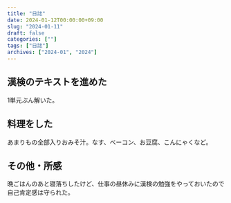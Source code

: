 ```yaml
---
title: "日誌"
date: 2024-01-12T00:00:00+09:00
slug: "2024-01-11"
draft: false
categories: [""]
tags: ["日誌"]
archives: ["2024-01", "2024"]
---
```

## 漢検のテキストを進めた

1単元ぶん解いた。

## 料理をした

あまりもの全部入りおみそ汁。なす、ベーコン、お豆腐、こんにゃくなど。

## その他・所感

晩ごはんのあと寝落ちしたけど、仕事の昼休みに漢検の勉強をやっておいたので自己肯定感は守られた。
